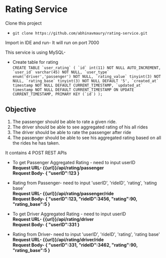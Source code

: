 # Rating Service

Clone this project
- `git clone https://github.com/abhinavmaury/rating-service.git`

Import in IDE and run-
It will run on port 7000

This service is using MySQL-
- Create table for rating  
 ``CREATE TABLE `user_rating` (
  `id` int(11) NOT NULL AUTO_INCREMENT,
  `user_id` varchar(45) NOT NULL,
  `user_type` enum('driver','passenger') NOT NULL,
  `rating_value` tinyint(3) NOT NULL,
  `rating_base` tinyint(3) NOT NULL DEFAULT '5',
  `created_at` timestamp NOT NULL DEFAULT CURRENT_TIMESTAMP,
  `updated_at` timestamp NOT NULL DEFAULT CURRENT_TIMESTAMP ON UPDATE CURRENT_TIMESTAMP,
  PRIMARY KEY (`id`)
);``

## Objective
1. The passenger should be able to rate a given ride.
2. The driver should be able to see aggregated rating of his all rides
3. The driver should be able to rate the passenger after ride
4. The passenger should be able to see his aggregated rating based on all the rides he has taken.

It contains 4 POST REST APIs
- To get Passenger Aggregated Rating - need to input userID  
**Request URL-  {{url}}/api/rating/passenger  
    Request Body- 
    {
    "userID":123
    }**
    
- Rating from Passenger- need to input 'userID', 'rideID', 'rating', 'rating base'  
**Request URL- {{url}}/api/rating/passenger/ride**  
**Request Body-
{
    "userID":123,
    "rideID":3456,
    "rating":90,
    "rating_base":5
}**

- To get Driver Aggregated Rating - need to input userID  
 **Request URL-  {{url}}/api/rating/driver  
Request Body- 
{
 "userID":331
}**
    
- Rating from Driver- need to input 'userID', 'rideID', 'rating', 'rating base'  
**Request URL- {{url}}/api/rating/driver/ride  
Request Body- 
{
    "userID":331,
    "rideID":3462,
    "rating":90,
    "rating_base":5
}**

